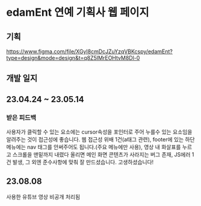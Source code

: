 # edamEnt 연예 기획사 웹 페이지

## 기획
https://www.figma.com/file/XGyI8cmDcJZuYzqVBKcspy/edamEnt?type=design&mode=design&t=q8Z5IMrEOHtvM8Dl-0

## 개발 일지
## 23.04.24 ~ 23.05.14
### 받은 피드백
사용자가 클릭할 수 있는 요소에는 cursor속성을 포인터로 주어 누를수 있는 요소임을 알려주는 것이 접근성에 좋습니다. 
웹 접근성 위배 1건(a태그 관련), footer에 있는 하단메뉴에는 nav 태그를 안써주어도 됩니다.(주요 메뉴에만 사용), 
영상 내 화살표를 누르고 스크롤을 맨밑까지 내렸다 올리면 메인 화면 콘텐츠가 사라지는 버그 존재, 
JS에러 1건 발생, 그 외엔 준수사항에 맞춰 잘 만드셨습니다. 고생하셨습니다!

## 23.08.08
사용한 유튜브 영상 비공개 처리됨
